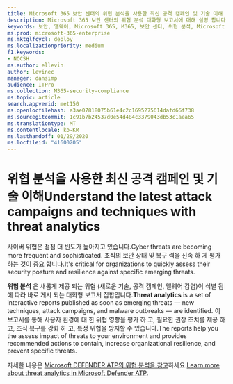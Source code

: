 ```yaml
---
title: Microsoft 365 보안 센터의 위협 분석을 사용한 최신 공격 캠페인 및 기술 이해
description: Microsoft 365 보안 센터의 위협 분석 대화형 보고서에 대해 설명 합니다.
keywords: 보안, 맬웨어, Microsoft 365, M365, 보안 센터, 위협 분석, Microsoft Defender ATP, 사이버, 보안 상황, 최신 위협
ms.prod: microsoft-365-enterprise
ms.mktglfcycl: deploy
ms.localizationpriority: medium
f1.keywords:
- NOCSH
ms.author: ellevin
author: levinec
manager: dansimp
audience: ITPro
ms.collection: M365-security-compliance
ms.topic: article
search.appverid: met150
ms.openlocfilehash: a3ae07818075b61e4c2c1695275614dafd66f738
ms.sourcegitcommit: 1c91b7b24537d0e54d484c3379043db53c1aea65
ms.translationtype: MT
ms.contentlocale: ko-KR
ms.lasthandoff: 01/29/2020
ms.locfileid: "41600205"
---
```

# <a name="understand-the-latest-attack-campaigns-and-techniques-with-threat-analytics"></a><span data-ttu-id="f3535-104">위협 분석을 사용한 최신 공격 캠페인 및 기술 이해</span><span class="sxs-lookup"><span data-stu-id="f3535-104">Understand the latest attack campaigns and techniques with threat analytics</span></span> 

<span data-ttu-id="f3535-105">사이버 위협은 점점 더 빈도가 높아지고 있습니다.</span><span class="sxs-lookup"><span data-stu-id="f3535-105">Cyber threats are becoming more frequent and sophisticated.</span></span> <span data-ttu-id="f3535-106">조직의 보안 상태 및 복구 력을 신속 하 게 평가 하는 것이 중요 합니다.</span><span class="sxs-lookup"><span data-stu-id="f3535-106">It's critical for organizations to quickly assess their security posture and resilience against specific emerging threats.</span></span>

<span data-ttu-id="f3535-107">**위협 분석** 은 새롭게 제공 되는 위협 (새로운 기술, 공격 캠페인, 맬웨어 감염)이 식별 됨에 따라 바로 게시 되는 대화형 보고서 집합입니다.</span><span class="sxs-lookup"><span data-stu-id="f3535-107">**Threat analytics** is a set of interactive reports published as soon as emerging threats — new techniques, attack campaigns, and malware outbreaks — are identified.</span></span> <span data-ttu-id="f3535-108">이 보고서를 통해 사용자 환경에 대 한 위협 영향을 평가 하 고, 필요한 권장 조치를 제공 하 고, 조직 복구를 강화 하 고, 특정 위협을 방지할 수 있습니다.</span><span class="sxs-lookup"><span data-stu-id="f3535-108">The reports help you the assess impact of threats to your environment and provides recommended actions to contain, increase organizational resilience, and prevent specific threats.</span></span>

<span data-ttu-id="f3535-109">자세한 내용은 [Microsoft DEFENDER ATP의 위협 분석을 참고](https://docs.microsoft.com/windows/security/threat-protection/microsoft-defender-atp/threat-analytics)하세요.</span><span class="sxs-lookup"><span data-stu-id="f3535-109">[Learn more about threat analytics in Microsoft Defender ATP](https://docs.microsoft.com/windows/security/threat-protection/microsoft-defender-atp/threat-analytics).</span></span>  